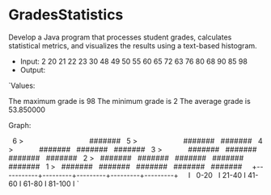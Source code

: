 # GradesStatistics
Develop a Java program that processes student grades, calculates statistical metrics, and visualizes the results using a text-based histogram.

- Input: 2 20 21 22 23 30 48 49 50 55 60 65 72 63 76 80 68 90 85 98
- Output:

`Values:

The maximum grade is 98
The minimum grade is 2
The average grade is 53.850000



Graph:



   6  >                                 #######
   5  >                       #######   #######
   4  >             #######   #######   #######
   3  >             #######   #######   #######   #######
   2  >   #######   #######   #######   #######   #######
   1  >   #######   #######   #######   #######   #######
      +-----------+---------+---------+---------+---------+
      I    0-20   I  21-40  I  41-60  I  61-80  I  81-100 I
`
